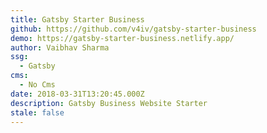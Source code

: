 ```yaml
---
title: Gatsby Starter Business
github: https://github.com/v4iv/gatsby-starter-business
demo: https://gatsby-starter-business.netlify.app/
author: Vaibhav Sharma
ssg:
  - Gatsby
cms:
  - No Cms
date: 2018-03-31T13:20:45.000Z
description: Gatsby Business Website Starter
stale: false
---
```

